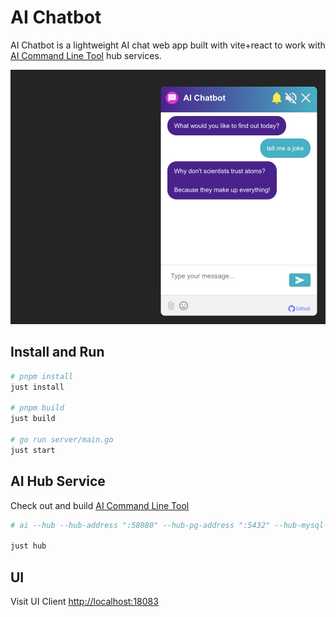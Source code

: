 # AI Chatbot

AI Chatbot is a lightweight AI chat web app built with vite+react to work with [AI Command Line Tool](https://github.com/qiangli/ai) hub services.

![UI image](./docs/chatbot-ui.png)

## Install and Run

```bash
# pnpm install
just install

# pnpm build
just build

# go run server/main.go
just start
```

## AI Hub Service

Check out and build [AI Command Line Tool](https://github.com/qiangli/ai)

```bash
# ai --hub --hub-address ":58080" --hub-pg-address ":5432" --hub-mysql-address ":3306" --hub-redis-address ":6379" --agent ask --verbose

just hub
```

## UI

Visit UI Client [http://localhost:18083](http://localhost:18083)

